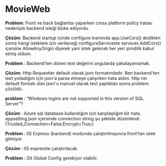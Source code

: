 # MovieWeb

**Problem**: Front ve back bağlantısı yaparken cross platform policy hatası nedeniyle backend isteği bloke ediyordu. 

**Çözüm**: Backend startup içinde configure kısmında app.UseCors() dedikten sonra hangi isteklere izin verileceği configureServiceste services.AddCors() içersine AllowAnyOrigin diyerek yani istek gelecek her yeri şimdilik kabul etmiş oldum.

**Problem** : Backend'ten dönen text değerini angularda yakalayamamak.

**Çözüm**: Http Requestler default olarak json formatındadır. Ben backend'ten text  yolladığım için json'a parse etmeye çalışırken hata aldım. http nin default formatı olan json'u manuel olarak text yaptıktan sonra problem çözüldü.

**problem** : “Windows logins are not supported in this version of SQL Server”?

**Çözüm** : Azure sql database kullandığım için karşılaştığım bir hata. appsetting.json içersinde connection string şu şekilde düzenlendi (Trusted_Connection=False;Encrypt=True;)

**Problem** :  IIS Express (backend) modunda çalıştırılmayınca front'tan istek gitmiyor.

**Çözüm** : IIS expresste çalıştırılacak.

**Problem** : Git Global Config gerekiyor olabilir.

